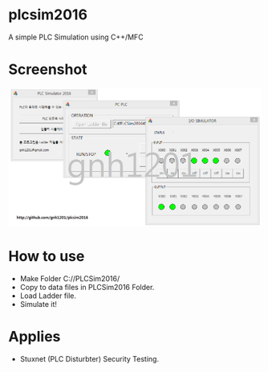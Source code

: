 # plcsim2016
A simple PLC Simulation using C++/MFC

# Screenshot
![Screenshot](https://raw.githubusercontent.com/gnh1201/plcsim2016/master/screenshot.png)

# How to use
- Make Folder C://PLCSim2016/
- Copy to data files in PLCSim2016 Folder.
- Load Ladder file.
- Simulate it!

# Applies
- Stuxnet (PLC Disturbter) Security Testing.
